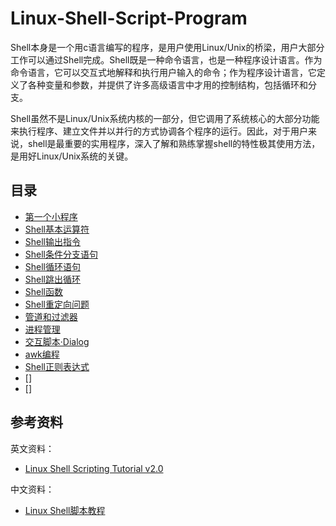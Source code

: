 # Linux-Shell-Script-Program

Shell本身是一个用c语言编写的程序，是用户使用Linux/Unix的桥梁，用户大部分工作可以通过Shell完成。Shell既是一种命令语言，也是一种程序设计语言。作为命令语言，它可以交互式地解释和执行用户输入的命令；作为程序设计语言，它定义了各种变量和参数，并提供了许多高级语言中才用的控制结构，包括循环和分支。

Shell虽然不是Linux/Unix系统内核的一部分，但它调用了系统核心的大部分功能来执行程序、建立文件并以并行的方式协调各个程序的运行。因此，对于用户来说，shell是最重要的实用程序，深入了解和熟练掌握shell的特性极其使用方法，是用好Linux/Unix系统的关键。

## 目录

* [第一个小程序](A00.md)
* [Shell基本运算符](A01.md)
* [Shell输出指令](A02.md)
* [Shell条件分支语句](A03.md)
* [Shell循环语句](A04.md)
* [Shell跳出循环](A05.md)
* [Shell函数](A06.md)
* [Shell重定向问题](A07.md)
* [管道和过滤器](A08.md)
* [进程管理](A09.md)
* [交互脚本·Dialog](A10.md)
* [awk编程](A11.md)
* [Shell正则表达式](A12.md)
* []
* []

## 参考资料

英文资料：

* [Linux Shell Scripting Tutorial v2.0](https://bash.cyberciti.biz/guide/Main_Page)

中文资料：

* [Linux Shell脚本教程](http://c.biancheng.net/cpp/shell/)
